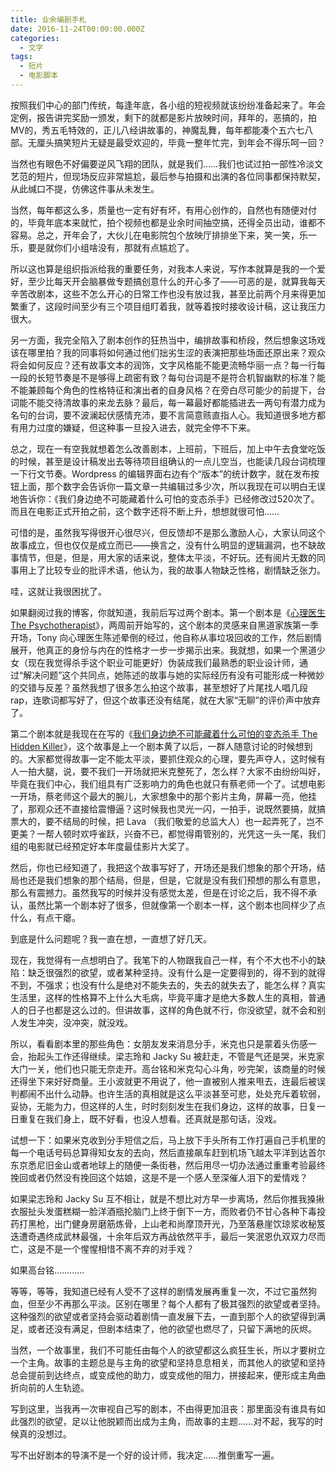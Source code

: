```yaml
---
title: 业余编剧手札
date: 2016-11-24T00:00:00.000Z
categories:
  - 文字
tags:
  - 短片
  - 电影脚本
---
```


按照我们中心的部门传统，每逢年底，各小组的短视频就该纷纷准备起来了。年会定例，报告讲完奖励一颁发，剩下的就都是影片放映时间，拜年的，恶搞的，拍MV的，秀五毛特效的，正儿八经讲故事的，神魔乱舞，每年都能凑个五六七八部。无厘头搞笑短片无疑是最受欢迎的，毕竟一整年忙完，到年会不得乐呵一回？

当然也有眼色不好偏要逆风飞翔的团队，就是我们……我们也试过拍一部性冷淡文艺范的短片，但现场反应非常尴尬，最后参与拍摄和出演的各位同事都保持默契，从此缄口不提，仿佛这件事从未发生。

<!-- more -->

当然，每年都这么多，质量也一定有好有坏，有用心创作的，自然也有随便对付的，毕竟年底本来就忙，拍个视频也都是业余时间抽空搞，还得全员出动，谁都不容易。总之，开年会了，大伙儿在电影院包个放映厅排排坐下来，笑一笑，乐一乐，要是就你们小组啥没有，那就有点尴尬了。

所以这也算是组织指派给我的重要任务，对我本人来说，写作本就算是我的一个爱好，至少比每天开会脑暴做专题搞创意什么的开心多了——可恶的是，就算我每天辛苦改剧本，这些不怎么开心的日常工作也没有放过我，甚至比前两个月来得更加繁重了，这段时间至少有三个项目组盯着我，就等着按时接收设计稿，这让我压力很大。

另一方面，我完全陷入了剧本创作的狂热当中，编排故事和桥段，然后想象这场戏该在哪里拍？我的同事将如何通过他们拙劣生涩的表演把那些场面还原出来？观众将会如何反应？还有故事文本的润饰，文字风格能不能更流畅华丽一点？每一行每一段的长短节奏是不是够得上疏密有致？每句台词是不是符合机智幽默的标准？能不能兼顾每个角色的性格特征和演出者的自身风格？在旁白尽可能少的前提下，台词能不能交待清故事的来龙去脉？最后，每一幕最好都能插进去一两句有潜力成为名句的台词，要不波澜起伏感情充沛，要不言简意赅直指人心。我知道很多地方都有用力过度的嫌疑，但这种事一旦投入进去，就完全停不下来。

总之，现在一有空我就想着怎么改善剧本，上班前，下班后，加上中午去食堂吃饭的时候，甚至是设计稿发出去等待项目组确认的一点儿空当，也能读几段台词梳理一下行文节奏。Wordpress 的编辑界面右边有个“版本”的统计数字，就在发布按钮上面，那个数字会告诉你一篇文章一共编辑过多少次，所以我现在可以明白无误地告诉你：《我们身边绝不可能藏着什么可怕的变态杀手》已经修改过520次了。而且在电影正式开拍之前，这个数字还将不断上升，想想就很可怕……

可惜的是，虽然我写得很开心很尽兴，但反馈却不是那么激励人心，大家认同这个故事成立，但也仅仅是成立而已——换言之，没有什么明显的逻辑漏洞，也不缺故事情节，但是，但是，用大家的话来说，整体太平淡，不好玩。还有阅片无数的同事用上了比较专业的批评术语，他认为，我的故事人物缺乏性格，剧情缺乏张力。

哇，这就让我很困扰了。

如果翻阅过我的博客，你就知道，我前后写过两个剧本。第一个剧本是《[心理医生 The Psychotherapist](/writings/the-psychotherapist)》，两周前开始写的，这个剧本的灵感来自黑道家族第一季开场，Tony 向心理医生陈述晕倒的经过，他自称从事垃圾回收的工作，然后剧情展开，他真正的身份与内在的性格才一步一步揭示出来。我就想，如果一个黑道少女（现在我觉得杀手这个职业可能更好）伪装成我们最熟悉的职业设计师，通过“解决问题”这个共同点，她陈述的故事与她的实际经历有没有可能形成一种微妙的交错与反差？虽然我想了很多怎么拍这个故事，甚至想好了片尾找人唱几段rap，连歌词都写好了，但这个故事还没有结尾，就在大家“无聊”的评价声中放弃了。

第二个剧本就是我现在在写的《[我们身边绝不可能藏着什么可怕的变态杀手 The Hidden Killer](/writings/the-hidden-killer/)》，这个故事是上一个剧本黄了以后，一群人随意讨论的时候想到的。大家都觉得故事一定不能太平淡，要抓住观众的心理，要先声夺人，这时候有人一拍大腿，说，要不我们一开场就把米克整死了，怎么样？大家不由纷纷叫好，毕竟在我们中心，我们组具有广泛影响力的角色也就只有蔡老师一个了。试想电影一开场，蔡老师这个最大的腕儿，大家想象中的那个影片主角，屏幕一亮，他挂了，那观众还不直接给震懵逼？这时候我也灵光一闪，一拍手，说既然要搞，就搞票大的，要不结局的时候，把 Lava （我们敬爱的总监大人）也一起弄死了，岂不更美？一帮人顿时欢呼雀跃，兴奋不已，都觉得甭管别的，光凭这一头一尾，我们组的电影就已经预定好本年度最佳影片大奖了。

然后，你也已经知道了，我把这个故事写好了，开场还是我们想象的那个开场，结局也还是我们想象的那个结局，但是，但是，它就是没有我们预想的那么有意思，那么有震撼力。虽然我写的时候并没有感觉太差，但是在讨论之后，我不得不承认，虽然比第一个剧本好了很多，但就像第一个剧本一样，这个剧本也同样少了点什么，有点干瘪。

到底是什么问题呢？我一直在想，一直想了好几天。

现在，我觉得有一点想明白了。我笔下的人物跟我自己一样，有个不大也不小的缺陷：缺乏很强烈的欲望，或者某种坚持。没有什么是一定要得到的，得不到的就得不到，不强求；也没有什么是绝对不能失去的，失去的就失去了，能怎么样？真实生活里，这样的性格算不上什么大毛病，毕竟平庸才是绝大多数人生的真相，普通人的日子也都是这么过的。但讲故事，这样的角色就不行，你没欲望，就不会和别人发生冲突，没冲突，就没戏。

所以，看看剧本里的那些角色：女朋友发来消息分手，米克也只是蒙着头伤感一会，抬起头工作还得继续。梁志玲和 Jacky Su 被赶走，不管是气还是哭，米克家大门一关，他们也只能无奈走开。高台铭和米克勾心斗角，吵完架，该商量的时候还得坐下来好好商量。王小波就更不用说了，他一直被别人推来甩去，连最后被误判都闹不出什么动静。也许生活的真相就是这么平淡甚至可悲，处处充斥着软弱，妥协，无能为力，但这样的人生，时时刻刻发生在我们身边，这样的故事，日复一日重复在我们身上，既不好看，也没人想看。还真就是那句话，没戏。

试想一下：如果米克收到分手短信之后，马上放下手头所有工作打遍自己手机里的每一个电话号码总算得知女友的去向，然后直接飙车赶到机场飞越太平洋到达首尔东京悉尼旧金山或者地球上的随便一条街巷，然后用尽一切办法通过重重考验最终挽回或者仍然没有挽回这个姑娘，这是不是一个感人至深催人泪下的爱情戏？

如果梁志玲和 Jacky Su 互不相让，就是不想比对方早一步离场，然后你推我搡揪衣服扯头发蛋糕糊一脸洋酒瓶抡脑门上终于倒下一方，而败者仍不甘心各种下毒投药打黑枪，出门健身房磨筋炼骨，上山老和尚摩顶开光，乃至落悬崖饮琼浆收秘笈迭遭奇遇终成武林最强，十余年后双方再战依然平手，最后一笑泯恩仇双双力尽而亡，这是不是一个惺惺相惜不离不弃的对手戏？

如果高台铭…………

等等，等等，我知道已经有人受不了这样的剧情发展再重复一次，不过它虽然狗血，但至少不再那么平淡。区别在哪里？每个人都有了极其强烈的欲望或者坚持。这种强烈的欲望或者坚持会驱动着剧情一直发展下去，一直到那个人的欲望得到满足，或者还没有满足，但剧本结束了，他的欲望也燃尽了，只留下满地的灰烬。

当然，一个故事里，我们不可能任由每个人的欲望都这么疯狂生长，所以才要树立一个主角。故事的主题总是与主角的欲望和坚持息息相关，而其他人的欲望和坚持总会提前到达终点，或变成他的助力，或变成他的阻力，拼接起来，便形成主角曲折向前的人生轨迹。

写到这里，当我再一次审视自己写的剧本，不由得更加沮丧：那里面没有谁具有如此强烈的欲望，足以让他脱颖而出成为主角，而故事的主题……对不起，我写的时候真的没想过。

写不出好剧本的导演不是一个好的设计师，我决定……推倒重写一遍。
